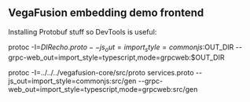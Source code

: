 ## VegaFusion embedding demo frontend

Installing Protobuf stuff so DevTools is useful:

protoc -I=$DIR echo.proto --js_out=import_style=commonjs:$OUT_DIR --grpc-web_out=import_style=typescript,mode=grpcweb:$OUT_DIR


protoc -I=../../../vegafusion-core/src/proto services.proto --js_out=import_style=commonjs:src/gen --grpc-web_out=import_style=typescript,mode=grpcweb:src/gen

